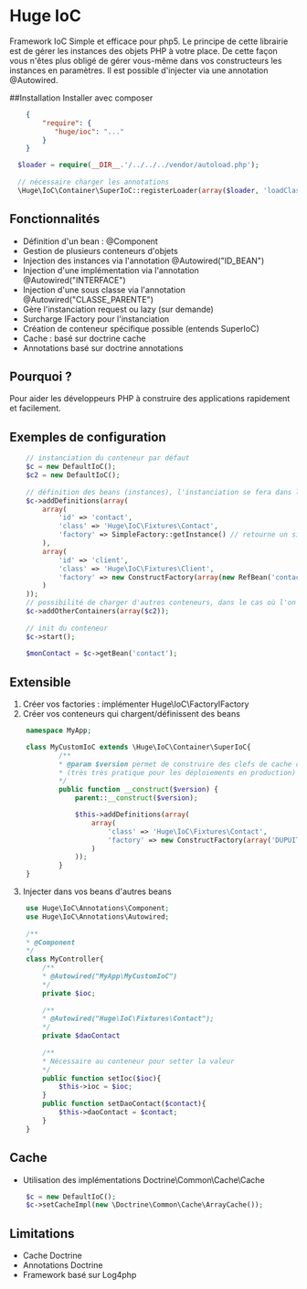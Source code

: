 Huge IoC
=======

Framework IoC Simple et efficace pour php5.
Le principe de cette librairie est de gérer les instances des objets PHP à votre place. De cette façon vous n'êtes plus obligé de gérer vous-même dans vos constructeurs les instances en paramètres. Il est possible d'injecter via une annotation @Autowired.


##Installation
Installer avec composer
``` json
    {
        "require": {
           "huge/ioc": "..."
        }
    }
```

```php
  $loader = require(__DIR__.'/../../../vendor/autoload.php');
  
  // nécessaire charger les annotations
  \Huge\IoC\Container\SuperIoC::registerLoader(array($loader, 'loadClass'));
```

## Fonctionnalités
* Définition d'un bean : @Component
* Gestion de plusieurs conteneurs d'objets
* Injection des instances via l'annotation @Autowired("ID_BEAN")
* Injection d'une implémentation via l'annotation @Autowired("INTERFACE")
* Injection d'une sous classe via l'annotation @Autowired("CLASSE_PARENTE")
* Gère l'instanciation request ou lazy (sur demande)
* Surcharge IFactory pour l'instanciation
* Création de conteneur spécifique possible (entends SuperIoC)
* Cache : basé sur doctrine cache
* Annotations basé sur doctrine annotations

## Pourquoi ?
Pour aider les développeurs PHP à construire des applications rapidement et facilement.


## Exemples de configuration
``` php
    // instanciation du conteneur par défaut
    $c = new DefaultIoC();
    $c2 = new DefaultIoC();
    
    // définition des beans (instances), l'instanciation se fera dans la Factory
    $c->addDefinitions(array(
        array(
            'id' => 'contact',
            'class' => 'Huge\IoC\Fixtures\Contact',
            'factory' => SimpleFactory::getInstance() // retourne un singleton (optimisation)
        ),
        array(
            'id' => 'client',
            'class' => 'Huge\IoC\Fixtures\Client',
            'factory' => new ConstructFactory(array(new RefBean('contact', $c), '001'))
        )
    ));
    // possibilité de charger d'autres conteneurs, dans le cas où l'on travail de façon modulaire
    $c->addOtherContainers(array($c2));
    
    // init du conteneur
    $c->start();
    
    $monContact = $c->getBean('contact');
```

## Extensible 
1. Créer vos factories : implémenter Huge\IoC\FactoryIFactory
2. Créer vos conteneurs qui chargent/définissent des beans
```php
    namespace MyApp;

    class MyCustomIoC extends \Huge\IoC\Container\SuperIoC{
            /**
            * @param $version permet de construire des clefs de cache cloisonnées par version 
            * (très très pratique pour les déploiements en production)
            */
            public function __construct($version) {
                parent::__construct($version);

                $this->addDefinitions(array(
                    array(
                        'class' => 'Huge\IoC\Fixtures\Contact',
                        'factory' => new ConstructFactory(array('DUPUIT', 'Pierre'))
                    )
                ));
            }
    }
```
3. Injecter dans vos beans d'autres beans
```php
    use Huge\IoC\Annotations\Component;
    use Huge\IoC\Annotations\Autowired;
    
    /**
    * @Component
    */
    class MyController{
        /**
        * @Autowired("MyApp\MyCustomIoC")
        */
        private $ioc;
        
        /**
        * @Autowired("Huge\IoC\Fixtures\Contact");
        */
        private $daoContact
        
        /**
        * Nécessaire au conteneur pour setter la valeur
        */
        public function setIoc($ioc){
            $this->ioc = $ioc;
        }
        public function setDaoContact($contact){
            $this->daoContact = $contact;
        }
    }
```

## Cache
* Utilisation des implémentations Doctrine\Common\Cache\Cache
```php
    $c = new DefaultIoC();
    $c->setCacheImpl(new \Doctrine\Common\Cache\ArrayCache());
```

## Limitations
* Cache Doctrine
* Annotations Doctrine
* Framework basé sur Log4php

